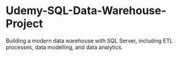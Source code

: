 # Udemy-SQL-Data-Warehouse-Project
Building a modern data warehouse with SQL Server, including ETL processes, data modelling, and data analytics.
